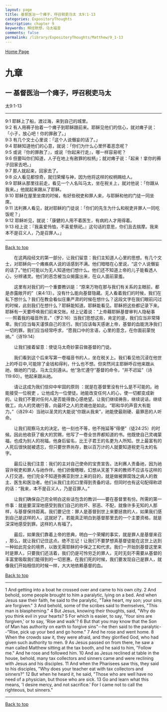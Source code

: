 ```yaml
---
layout: page
title: 基督医治一个瘫子，呼召税吏马太 太9:1-13
categories: ExpositoryThoughts
description: chapter 9
keywords: 释经默想，马太福音
comments: false
permalink: /library/ExpositoryThoughts/Matthew/9_1-13
---
```

[ Home Page ]({{site.baseurl}}/index) <br>

<a name="0"></a>
# 九章 

## 一 基督医治一个瘫子，呼召税吏马太

太9:1-13

***

9:1 耶稣上了船，渡过海，来到自己的城里。<br>
9:2 有人用褥子抬着一个瘫子到耶稣跟前来。耶稣见他们的信心，就对瘫子说：「小子，放心吧！你的罪赦了。」<br>
9:3 有几个文士心里说：「这个人说僭妄的话了。」<br>
9:4 耶稣知道他们的心意，就说：「你们为什么心里怀着恶念呢？<br>
9:5 或说『你的罪赦了』，或说『你起来行走』，哪一样容易呢？<br>
9:6 但要叫你们知道，人子在地上有赦罪的权柄」；就对瘫子说：「起来！拿你的褥子回家去吧。」<br>
9:7 那人就起来，回家去了。<br>
9:8 众人看见都惊奇，就归荣耀与神，因为他将这样的权柄赐给人。<br>
9:9 耶稣从那里往前走，看见一个人名叫马太，坐在税关上，就对他说：「你跟从我来。」他就起来跟从了耶稣。<br>
9:10 耶稣在屋里坐席的时候，有好些税吏和罪人来，与耶稣和他的门徒一同坐席。<br>
9:11 法利赛人看见，就对耶稣的门徒说：「你们的先生为什么和税吏并罪人一同吃饭呢？」<br>
9:12 耶稣听见，就说：「康健的人用不着医生，有病的人才用得着。<br>
9:13 经上说：『我喜爱怜恤，不喜爱祭祀。』这句话的意思，你们且去揣摩。我来本不是召义人，乃是召罪人。」<br>

***

[Back to top](#0)

&emsp;&emsp;在这两段经文的第一部分，让我们留意：我们主知道人心里的思想。有几个文士，对耶稣向一个瘫痪病人说的话感到不满。他们暗暗在心里说，“这个人说僭妄的话了。”他们可能以为无人知道他们想什么。他们还不知道上帝的儿子能看透人心，分辨诸灵。他们的恶念被当众揭露出来，在众人面前蒙羞。

&emsp;&emsp;这里有对我们的一个重要教训是：“原来万物在那与我们有关系的主眼前，都是赤露敞开的”（来4:13）。没有什么能向基督隐藏。无人看着我们的时候，我们在私下想什么？我们在教会看似庄重严肃的时候在想什么？这段文字在我们眼前闪过的时候，此刻我们在想什么？耶稣能知道。耶稣能看见。耶稣把这些都记录下来。耶稣有一天要呼唤我们前来交账。经上记着说：“上帝藉耶稣基督审判人隐秘事······照着我的福音所言。”（罗2:16）当我们思想这些，肯定的是，我们应当非常降卑。我们应当每天谨慎自己的言行。我们应该每天感谢上帝，基督的血能洗净我们一切的罪。我们应当经常呼求，“愿我口中的言语，心里的意念，在你面前蒙悦纳。”（诗19:14）

&emsp;&emsp;让我们接着留意：使徒马太奇妙蒙召做基督的门徒。

&emsp;&emsp;我们看到这个后来写第一卷福音书的人，坐在税关上。我们看见他沉浸在他世上的呼召中,可能除了金钱和得利，什么也不想。但突然间主耶稣呼召他来跟从祂，做祂的门徒。马太立刻遵从。他“急忙遵守”基督的命令，“并不迟延”（诗119:60）。他起来跟从祂。

&emsp;&emsp;请让这成为我们信仰中牢固的原则 ：就是在基督里没有什么是不可能的。祂能接受一位税吏 ，让他成为一位使徒。祂能改变任何人的心，使一切都变成新的。让我们不要对任何人是否能得救心感绝望。让我们继续祷告，继续说话，继续做工，向人的灵魂行善，向最坏之人的灵魂也是如此。“耶和华的声音大有能力。”（诗29:4）当祂以圣灵的大能说“你跟从我来”，祂能使最刚硬、最罪恶的人听命。

&emsp;&emsp;让我们观察马太的决定。他一刻也不等，他不拖延等“得便”（徒24:25）的时候。因此他收获了极大的赏赐，他写了一卷全世界都知道的书。他既使自己灵魂蒙福，也成为别人的祝福。他身后留名，比王子君王的名更为人所知。世上最富有的人死后很快就被遗忘，但只要世界尚存，数以百万计的人就要知道税吏马太的名字。

&emsp;&emsp;最后让我们注意：我们的主对自己使命的宝贵宣告。法利赛人责备祂，因为祂容许税吏和罪人与祂作伴。他们骄傲瞎眼，幻想从天差下来的教师不应该与这样的人打交道。他们完全不知道弥赛亚到世上来的目的，就是做被罪腐蚀之病人的救主、医生和医治者。他们从我们主的口里得到责备的话，但同时也有这句配得称颂的话：“我来，本不是召义人，乃是召罪人。”

&emsp;&emsp;让我们确保自己完全明白这些话包含的教训——要在基督里有份。所需的第一件事：就是要深深地感受到我们自己的败坏、邪恶、不配，就像许多无知的人那样，与基督保持距离。我们要记住：罪人是基督到世上来要拯救的人，如果我们感到自己是这样的人，这就好了。若能真正明白到基督那里去的一个主要资格，就是深深地感受到罪。这样的人有福了。  

&emsp;&emsp;最后，如果我们靠着上帝的恩典，明白一个荣耀的事实，就是罪人是基督来召 ，那么，就让我们记住这点。绝不忘记！让我们不要梦想真基督徒能在这世上达到一种如此完全的境界，以致无需耶稣的中保之工和代求。我们一开始到基督这里来时是罪人，只要我们还活着，我们仍是可怜穷乏的罪人，无时无刻不需要从基督的丰富里吸取我们能得到的一切恩惠。在我们死的时候，我们要发现自己是罪人，就像我们开始相信的时候一样，大大地依赖基督的血。

[Back to top](#0)

***

1 And getting into a boat he crossed over and came to his own city. 2 And behold, some people brought to him a paralytic, lying on a bed. And when Jesus saw their faith, he said to the paralytic, "Take heart, my son; your sins are forgiven." 3 And behold, some of the scribes said to themselves, "This man is blaspheming." 4 But Jesus, knowing their thoughts, said, "Why do you think evil in your hearts? 5 For which is easier, to say, 'Your sins are forgiven,' or to say, 'Rise and walk'? 6 But that you may know that the Son of Man has authority on earth to forgive sins"--he then said to the paralytic--"Rise, pick up your bed and go home." 7 And he rose and went home. 8 When the crowds saw it, they were afraid, and they glorified God, who had given such authority to men. 9 As Jesus passed on from there, he saw a man called Matthew sitting at the tax booth, and he said to him, "Follow me." And he rose and followed him. 10 And as Jesus reclined at table in the house, behold, many tax collectors and sinners came and were reclining with Jesus and his disciples. 11 And when the Pharisees saw this, they said to his disciples, "Why does your teacher eat with tax collectors and sinners?" 12 But when he heard it, he said, "Those who are well have no need of a physician, but those who are sick. 13 Go and learn what this means, 'I desire mercy, and not sacrifice.' For I came not to call the righteous, but sinners."

***

[Back to top](#0)
